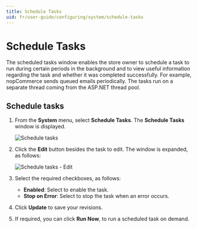 ```yaml
---
title: Schedule Tasks
uid: fr/user-guide/configuring/system/schedule-tasks
---
```


# Schedule Tasks

The scheduled tasks window enables the store owner to schedule a task to run during certain periods in the background and to view useful information regarding the task and whether it was completed successfully. For example, nopCommerce sends queued emails periodically. The tasks run on a separate thread coming from the ASP.NET thread pool.

## Schedule tasks

1. From the **System** menu, select **Schedule Tasks**. The **Schedule Tasks** window is displayed.
    
    ![Schedule tasks](_static/schedule-tasks/schedule-tasks.png)

2. Click the **Edit** button besides the task to edit. The window is expanded, as follows:
    
    ![Schedule tasks - Edit](_static/schedule-tasks/schedule-tasks-edit.png)

3. Select the required checkboxes, as follows:
    
    * **Enabled**: Select to enable the task.
    * **Stop on Error**: Select to stop the task when an error occurs.
4. Click **Update** to save your revisions.
5. If required, you can click **Run Now**, to run a scheduled task on demand.